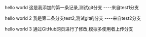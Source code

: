 hello world 
这是我添加的第一条记录,测试git分支 ----来自test1分支



hello world 2
我是第二条分支test2,测试git的分支 ----来自test2分支


hello world 3
通过GitHub网页进行了修改,模拟多使用者上传分支 
